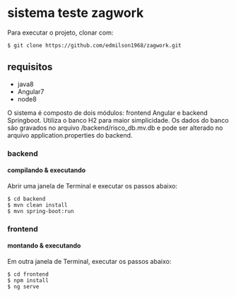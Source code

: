 # sistema teste zagwork

Para executar o projeto, clonar com:

```
$ git clone https://github.com/edmilson1968/zagwork.git
```
## requisitos
* java8
* Angular7
* node8

O sistema é composto de dois módulos: frontend Angular e backend Springboot. Utiliza o banco H2 para maior simplicidade. 
Os dados do banco são gravados no arquivo /backend/risco_db.mv.db e pode ser alterado no arquivo application.properties do backend.

### backend

#### compilando & executando

Abrir uma janela de Terminal e executar os passos abaixo:

```
$ cd backend
$ mvn clean install
$ mvn spring-boot:run
```

### frontend

#### montando & executando

Em outra janela de Terminal, executar os passos abaixo:

```
$ cd frontend
$ npm install
$ ng serve
```

